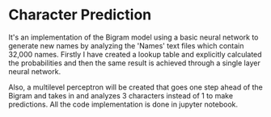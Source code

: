 # Character Prediction
It's an implementation of the Bigram model using a basic neural network to generate new names by analyzing the 'Names' text files which contain 32,000 names. Firstly I have created a lookup table and explicitly calculated the probabilities and then the same result is achieved through a single layer neural network.

Also, a multilevel perceptron will be created that goes one step ahead of the Bigram and takes in and analyzes 3 characters instead of 1 to make predictions.
All the code implementation is done in jupyter notebook.
